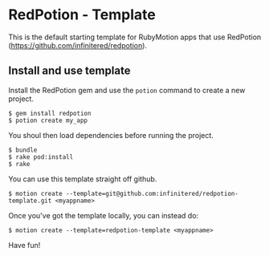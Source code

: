 RedPotion - Template
===================

This is the default starting template for RubyMotion apps that use RedPotion (https://github.com/infinitered/redpotion).

## Install and use template

Install the RedPotion gem and use the `potion` command to create a new project.

  ```
  $ gem install redpotion
  $ potion create my_app
  ```

You shoul then load dependencies before running the project.

  ```
  $ bundle
  $ rake pod:install
  $ rake
  ```

You can use this template straight off github.

  `$ motion create --template=git@github.com:infinitered/redpotion-template.git <myappname>`

Once you've got the template locally, you can instead do:

  `$ motion create --template=redpotion-template <myappname>`


Have fun!
